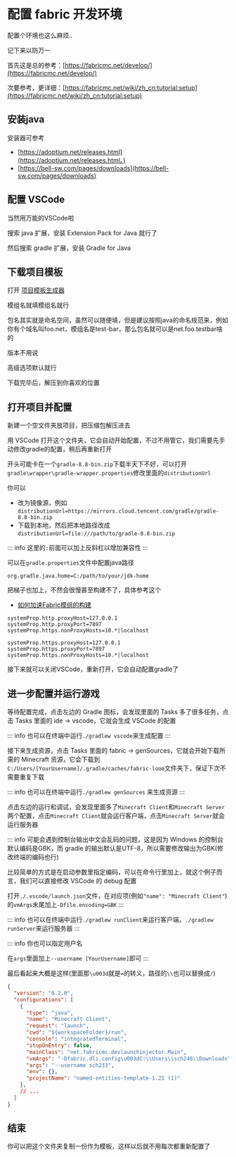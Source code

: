 # 配置 fabric 开发环境

配置个环境也这么麻烦..

记下来以防万一

首先这是总的参考：[https://fabricmc.net/develop/](https://fabricmc.net/develop/)

次要参考，更详细：[https://fabricmc.net/wiki/zh_cn:tutorial:setup](https://fabricmc.net/wiki/zh_cn:tutorial:setup)

## 安装java

安装器可参考

- [https://adoptium.net/releases.html](https://adoptium.net/releases.html。)
- [https://bell-sw.com/pages/downloads](https://bell-sw.com/pages/downloads)

## 配置 VSCode

当然用万能的VSCode啦

搜索 java 扩展，安装 Extension Pack for Java 就行了

然后搜索 gradle 扩展，安装 Gradle for Java

## 下载项目模板

打开 [项目模板生成器](https://fabricmc.net/develop/template/)

模组名就填模组名就行

包名其实就是命名空间，虽然可以随便填，但是建议按照java的命名规范来，例如你有个域名叫foo.net，模组名是test-bar，那么包名就可以是net.foo.testbar啥的

版本不用说

高级选项默认就行

下载完毕后，解压到你喜欢的位置

## 打开项目并配置

新建一个空文件夹放项目，把压缩包解压进去

用 VSCode 打开这个文件夹，它会自动开始配置，不过不用管它，我们需要先手动修改gradle的配置，稍后再重新打开

开头可能卡在一个`gradle-8.8-bin.zip`下载半天下不好，可以打开`gradle\wrapper\gradle-wrapper.properties`修改里面的`distributionUrl`

你可以

- 改为镜像源，例如`distributionUrl=https://mirrors.cloud.tencent.com/gradle/gradle-8.8-bin.zip`
- 下载到本地，然后把本地路径改成`distributionUrl=file:///path/to/gradle-8.8-bin.zip`

::: info 这里的`:`前面可以加上反斜杠以增加兼容性
:::

可以在`gradle.properties`文件中配置java路径

```gradle.properties
org.gradle.java.home=C:/path/to/your/jdk-home
```

把梯子也加上，不然会很慢甚至构建不了，具体参考这个

- [如何加速Fabric模组的构建](https://fabricmc.cn/2021/06/28/%E5%A6%82%E4%BD%95%E5%8A%A0%E9%80%9FFabric%E6%A8%A1%E7%BB%84%E7%9A%84%E6%9E%84%E5%BB%BA/)

```gradle.properties
systemProp.http.proxyHost=127.0.0.1
systemProp.http.proxyPort=7897
systemProp.https.nonProxyHosts=10.*|localhost

systemProp.https.proxyHost=127.0.0.1
systemProp.https.proxyPort=7897
systemProp.https.nonProxyHosts=10.*|localhost
```

接下来就可以关闭VSCode，重新打开，它会自动配置gradle了

## 进一步配置并运行游戏

等待配置完成，点击左边的 Gradle 图标，会发现里面的 Tasks 多了很多任务，点击 Tasks 里面的 ide -> vscode，它就会生成 VSCode 的配置

::: info
也可以在终端中运行`./gradlew vscode`来生成配置
:::

接下来生成资源，点击 Tasks 里面的 fabric -> genSources，它就会开始下载所需的 Minecraft 资源，它会下载到`C:/Users/[YourUsername]/.gradle/caches/fabric-loom`文件夹下，保证下次不需要重复下载

::: info
也可以在终端中运行`./gradlew genSources` 来生成资源
:::

点击左边的运行和调试，会发现里面多了`Minecraft Client`和`Minecraft Server`两个配置，点击`Minecraft Client`就会运行客户端，点击`Minecraft Server`就会运行服务器

::: info
可能会遇到控制台输出中文会乱码的问题，这是因为 Windows 的控制台默认编码是GBK，而 gradle 的输出默认是UTF-8，所以需要修改输出为GBK(修改终端的编码也行)

比较简单的方式是在启动参数里指定编码，可以在命令行里加上，就这个例子而言，我们可以直接修改 VSCode 的 debug 配置

打开`./.vscode/launch.json`文件，在对应项(例如`"name": "Minecraft Client"`)的`vmArgs`末尾加上`-Dfile.encoding=GBK`
:::

::: info
也可以在终端中运行`./gradlew runClient`来运行客户端，`./gradlew runServer`来运行服务器
:::

::: info
你也可以指定用户名

在`args`里面加上`--username [YourUsername]`即可
:::

最后看起来大概是这样(里面那`\u003d`就是`=`的转义，路径的`\\`也可以替换成`/`)

```json
{
  "version": "0.2.0",
  "configurations": [
    {
      "type": "java",
      "name": "Minecraft Client",
      "request": "launch",
      "cwd": "${workspaceFolder}/run",
      "console": "integratedTerminal",
      "stopOnEntry": false,
      "mainClass": "net.fabricmc.devlaunchinjector.Main",
      "vmArgs": "-Dfabric.dli.config\u003dC:\\Users\\sch246\\Downloads\\named-entities-template-1.21@@0020(1)\\.gradle\\loom-cache\\launch.cfg -Dfabric.dli.env\u003dclient -Dfabric.dli.main\u003dnet.fabricmc.loader.impl.launch.knot.KnotClient -Dfile.encoding=GBK",
      "args": "--username sch233",
      "env": {},
      "projectName": "named-entities-template-1.21 (1)"
    },
    // ...
  ]
}
```

## 结束

你可以把这个文件夹复制一份作为模板，这样以后就不用每次都重新配置了

